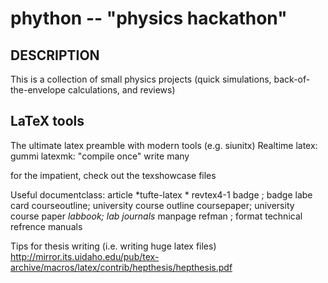 phython -- "physics hackathon"
=============================

## DESCRIPTION
This is a collection of small physics projects (quick simulations, back-of-the-envelope calculations, and reviews)

## LaTeX tools
The ultimate latex preamble with modern tools (e.g. siunitx)
Realtime latex: gummi
latexmk: "compile once" write many

for the impatient, check out the texshowcase files

Useful documentclass:
article
*tufte-latex *
revtex4-1
badge ; badge labe
card
courseoutline; university course outline
coursepaper; university course paper
*labbook; lab journals*
manpage
refman ; format technical refrence manuals



Tips for thesis writing (i.e. writing huge latex files)
http://mirror.its.uidaho.edu/pub/tex-archive/macros/latex/contrib/hepthesis/hepthesis.pdf



